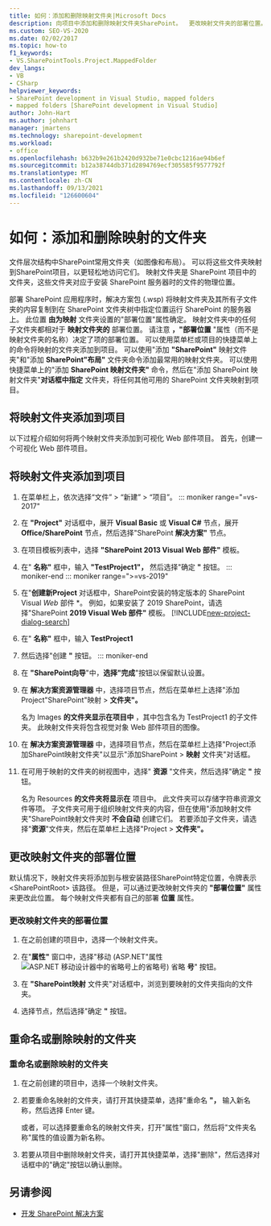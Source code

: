 ```yaml
---
title: 如何：添加和删除映射文件夹|Microsoft Docs
description: 向项目中添加和删除映射文件夹SharePoint。  更改映射文件夹的部署位置。 重命名或删除映射的文件夹。
ms.custom: SEO-VS-2020
ms.date: 02/02/2017
ms.topic: how-to
f1_keywords:
- VS.SharePointTools.Project.MappedFolder
dev_langs:
- VB
- CSharp
helpviewer_keywords:
- SharePoint development in Visual Studio, mapped folders
- mapped folders [SharePoint development in Visual Studio]
author: John-Hart
ms.author: johnhart
manager: jmartens
ms.technology: sharepoint-development
ms.workload:
- office
ms.openlocfilehash: b632b9e261b2420d932be71e0cbc1216ae94b6ef
ms.sourcegitcommit: b12a38744db371d2894769ecf305585f9577792f
ms.translationtype: MT
ms.contentlocale: zh-CN
ms.lasthandoff: 09/13/2021
ms.locfileid: "126600604"
---
```

# <a name="how-to-add-and-remove-mapped-folders"></a>如何：添加和删除映射的文件夹

  文件层次结构中SharePoint常用文件夹（如图像和布局）。 可以将这些文件夹映射到SharePoint项目，以更轻松地访问它们。 映射文件夹是 SharePoint 项目中的文件夹，这些文件夹对应于安装 SharePoint 服务器时的文件的物理位置。

 部署 SharePoint 应用程序时，解决方案包 (.wsp) 将映射文件夹及其所有子文件夹的内容复制到在 SharePoint 文件夹树中指定位置运行 SharePoint 的服务器上。 此位置 **由为映射** 文件夹设置的"部署位置"属性确定。 映射文件夹中的任何子文件夹都相对于 **映射文件夹的** 部署位置。 请注意 **，"部署位置** "属性（而不是映射文件夹的名称）决定了项的部署位置。
可以使用菜单栏或项目的快捷菜单上的命令将映射的文件夹添加到项目。 可以使用"添加 **"SharePoint"** 映射文件夹"和"添加 **SharePoint"布局"** 文件夹命令添加最常用的映射文件夹。 可以使用快捷菜单上的"添加 **SharePoint 映射文件夹"** 命令，然后在"添加 SharePoint 映射文件夹"**对话框中指定** 文件夹，将任何其他可用的 SharePoint 文件夹映射到项目。

## <a name="add-mapped-folders-to-a-project"></a>将映射文件夹添加到项目

 以下过程介绍如何将两个映射文件夹添加到可视化 Web 部件项目。 首先，创建一个可视化 Web 部件项目。

## <a name="to-add-mapped-folders-to-a-project"></a>将映射文件夹添加到项目

1. 在菜单栏上，依次选择“文件” > “新建” > “项目”。
::: moniker range="=vs-2017"
2. 在 **"Project"** 对话框中，展开 **Visual Basic** 或 **Visual C#** 节点，展开 **Office/SharePoint** 节点，然后选择"SharePoint **解决方案"** 节点。

3. 在项目模板列表中，选择 **"SharePoint 2013 Visual Web 部件"** 模板。

4. 在" **名称"** 框中，输入 **"TestProject1"，** 然后选择"确定 **"** 按钮。
::: moniker-end
::: moniker range=">=vs-2019"
2. 在"**创建新Project** 对话框中，SharePoint安装的特定版本的 SharePoint Visual *Web* 部件 *。 例如，如果安装了 2019 SharePoint，请选择"SharePoint **2019 Visual Web 部件"** 模板。
    [!INCLUDE[new-project-dialog-search](../sharepoint/includes/new-project-dialog-search-md.md)]

3. 在" **名称"** 框中，输入 **TestProject1**
4. 然后选择"创建 **"** 按钮。
::: moniker-end

5. 在 **"SharePoint向导**"中，**选择"完成**"按钮以保留默认设置。

6. 在 **解决方案资源管理器** 中，选择项目节点，然后在菜单栏上选择"添加Project"SharePoint"映射  >  **文件夹"。**

     名为 Images **的文件夹显示在项目中** ，其中包含名为 TestProject1 的子文件夹。 此映射文件夹将包含视觉对象 Web 部件项目的图像。

7. 在 **解决方案资源管理器** 中，选择项目节点，然后在菜单栏上选择"Project添加SharePoint映射文件夹"以显示"添加SharePoint  >  **映射** 文件夹"对话框。

8. 在可用于映射的文件夹的树视图中，选择" **资源** "文件夹，然后选择"确定 **"** 按钮。

     名为 Resources **的文件夹将显示在** 项目中。 此文件夹可以存储字符串资源文件等项。 子文件夹可用于组织映射文件夹的内容，但在使用"添加映射文件夹"SharePoint映射文件夹时 **不会自动** 创建它们。 若要添加子文件夹，请选择"**资源**"文件夹，然后在菜单栏上选择"Project  >  **文件夹"。**

## <a name="change-the-deployment-location-of-a-mapped-folder"></a>更改映射文件夹的部署位置

 默认情况下，映射文件夹将添加到与根安装路径SharePoint特定位置，令牌表示 \<SharePointRoot> 该路径。 但是，可以通过更改映射文件夹的 **"部署位置"** 属性来更改此位置。 每个映射文件夹都有自己的部署 **位置** 属性。

### <a name="to-change-the-deployment-location-of-a-mapped-folder"></a>更改映射文件夹的部署位置

1. 在之前创建的项目中，选择一个映射文件夹。

2. 在"**属性"** 窗口中，选择"移动 (ASP.NET"属性 ![](../sharepoint/media/mwellipsis.gif "ASP.NET 移动设计器中的省略号")上的省略号) 省略 **号**" 按钮。

3. 在 **"SharePoint映射** 文件夹"对话框中，浏览到要映射的文件夹指向的文件夹。

4. 选择节点，然后选择"确定 **"** 按钮。

## <a name="rename-or-remove-mapped-folders"></a>重命名或删除映射的文件夹

### <a name="to-rename-or-remove-a-mapped-folder"></a>重命名或删除映射的文件夹

1. 在之前创建的项目中，选择一个映射文件夹。

2. 若要重命名映射的文件夹，请打开其快捷菜单，选择"重命名 **"，** 输入新名称，然后选择 Enter 键。

     或者，可以选择要重命名的映射文件夹，打开"属性"窗口，然后将"文件夹名称"属性的值设置为新名称。 

3. 若要从项目中删除映射文件夹，请打开其快捷菜单，选择"删除"，然后选择对话框中的"确定"按钮以确认删除。

## <a name="see-also"></a>另请参阅

- [开发 SharePoint 解决方案](../sharepoint/developing-sharepoint-solutions.md)
